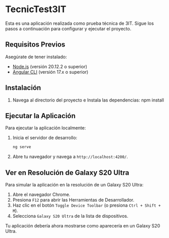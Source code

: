 # TecnicTest3IT

Esta es una aplicación realizada como prueba técnica de 3IT. Sigue los pasos a continuación para configurar y ejecutar el proyecto.

## Requisitos Previos

Asegúrate de tener instalado:

- [Node.js](https://nodejs.org/en/) (versión 20.12.2 o superior)
- [Angular CLI](https://angular.io/cli) (versión 17.x o superior)

## Instalación

1. Navega al directorio del proyecto e Instala las dependencias:
    npm install

## Ejecutar la Aplicación

Para ejecutar la aplicación localmente:

1. Inicia el servidor de desarrollo:
    ```sh
    ng serve
    ```

2. Abre tu navegador y navega a `http://localhost:4200/`.

## Ver en Resolución de Galaxy S20 Ultra

Para simular la aplicación en la resolución de un Galaxy S20 Ultra:

1. Abre el navegador Chrome.
2. Presiona `F12` para abrir las Herramientas de Desarrollador.
3. Haz clic en el botón `Toggle Device Toolbar` (o presiona `Ctrl + Shift + M`).
4. Selecciona `Galaxy S20 Ultra` de la lista de dispositivos.

Tu aplicación debería ahora mostrarse como aparecería en un Galaxy S20 Ultra.